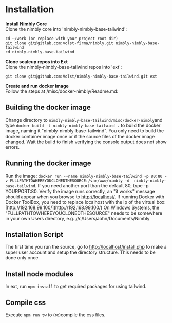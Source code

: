 Installation 
============

**Install Nimbly Core**<br />
Clone the nimbly core into 'nimbly-nimbly-base-tailwind':<br />

```
cd ~/work (or replace with your project root dir)
git clone git@gitlab.com:volst-firma/nimbly.git nimbly-nimbly-base-tailwind
cd nimbly-nimbly-base-tailwind
```

**Clone scaleup repos into Ext**<br />
Clone the nimbly-nimbly-base-tailwind repos into 'ext':<br />

```
git clone git@github.com:Volst/nimbly-nimbly-base-tailwind.git ext
```

**Create and run docker image**<br />
Follow the steps at /misc/docker-nimbly/Readme.md:

Building the docker image
-------------------------
Change directory to `nimbly-nimbly-base-tailwind/misc/docker-nimbly`and type `docker build -t nimbly-nimbly-base-tailwind .` to build the docker image, naming it "nimbly-nimbly-base-tailwind". 
You only need to build the docker container image once or if the source files of the docker image changed. 
Wait the build to finish verifying the console output does not show errors.
 
Running the docker image
------------------------
Run the image: `docker run --name nimbly-nimbly-base-tailwind -p 80:80 -v FULLPATHTOWHEREYOUCLONEDTHESOURCE:/var/www/nimbly -d  nimbly-nimbly-base-tailwind`. 
If you need another port than the default 80, type -p YOURPORT:80. Verify the image runs correctly, an "it works" message should appear when you browse to [http://localhost/](http://localhost/). 
If running Docker with Docker ToolBox, you need to replace localhost with the ip of the virtual box: [http://192.168.99.100/](http://192.168.99.100/)
On Windows Systems, the "FULLPATHTOWHEREYOUCLONEDTHESOURCE" needs to be somewhere in your own Users directory, e.g. //c/Users/John/Documents/Nimbly

Installation Script
-------------------
The first time you run the source, go to [http://localhost/install.php](http://localhost/install.php) to make a super user account and setup the directory structure. This needs to be done only once. 

Install node modules
--------------------
In ext, run `npm install` to get required packages for using tailwind. 

Compile css
-----------
Execute `npm run tw` to (re)compile the css files.


